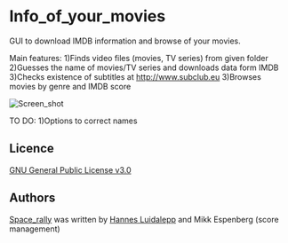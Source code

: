 # Info_of_your_movies
GUI to download IMDB information and browse of your movies.

Main features:
1)Finds video files (movies, TV series) from given folder
2)Guesses the name of movies/TV series and downloads data form IMDB
3)Checks existence of subtitles at http://www.subclub.eu
3)Browses movies by genre and IMDB score

![Screen_shot](screen_shot.GIF)

TO DO:
1)Options to correct names

Licence
-------
[GNU General Public License v3.0 ](https://github.com/luidale/Info_of_your_movies/blob/master/LICENSE)

Authors
-------
[Space_rally](https://github.com/luidale/Info_of_your_movies) was written by [Hannes Luidalepp](luidale@gmail.com) and Mikk Espenberg (score management)

